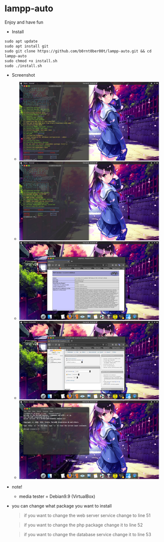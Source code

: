 # lampp-auto
Enjoy and have fun

- Install
```
sudo apt update
sudo apt install git
sudo git clone https://github.com/b0rnt0ber00t/lampp-auto.git && cd lampp-auto
sudo chmod +x install.sh
sudo ./install.sh
```
- Screenshot
  - ![gambar1](Screenshot/1-Screenshot-running-lampp-auto-installer.png)
  - ![gambar2](Screenshot/2-Screenshot-if-all-packages-already-exsts.png)
  - ![gambar3](Screenshot/3-Screenshot-php-info.png)
  - ![gambar4](Screenshot/4-Screenshot-phpmyadmin.png)
  - ![gambar5](Screenshot/5-Screenshot-RDBMS-mariadb.png)
- note!
  - media tester = Debian9.9 (VirtualBox)

- you can change what package you want to install
  > if you want to change the web server service change to line 51
  
  > if you want to change the php package change it to line 52
  
  > if you want to change the database service change it to line 53

